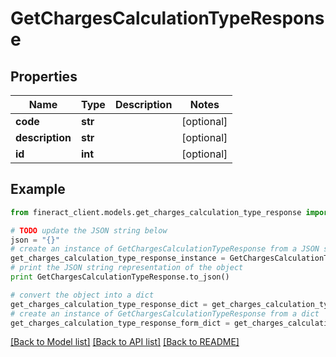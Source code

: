 # GetChargesCalculationTypeResponse


## Properties

Name | Type | Description | Notes
------------ | ------------- | ------------- | -------------
**code** | **str** |  | [optional] 
**description** | **str** |  | [optional] 
**id** | **int** |  | [optional] 

## Example

```python
from fineract_client.models.get_charges_calculation_type_response import GetChargesCalculationTypeResponse

# TODO update the JSON string below
json = "{}"
# create an instance of GetChargesCalculationTypeResponse from a JSON string
get_charges_calculation_type_response_instance = GetChargesCalculationTypeResponse.from_json(json)
# print the JSON string representation of the object
print GetChargesCalculationTypeResponse.to_json()

# convert the object into a dict
get_charges_calculation_type_response_dict = get_charges_calculation_type_response_instance.to_dict()
# create an instance of GetChargesCalculationTypeResponse from a dict
get_charges_calculation_type_response_form_dict = get_charges_calculation_type_response.from_dict(get_charges_calculation_type_response_dict)
```
[[Back to Model list]](../README.md#documentation-for-models) [[Back to API list]](../README.md#documentation-for-api-endpoints) [[Back to README]](../README.md)


